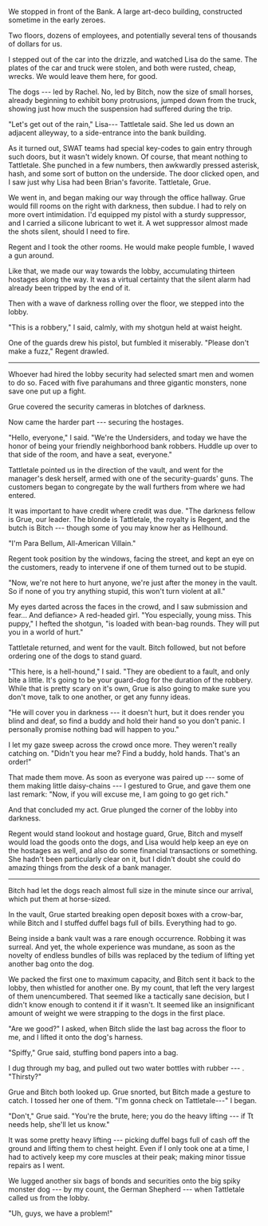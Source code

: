 We stopped in front of the Bank. A large art-deco building, constructed sometime in the early zeroes.

Two floors, dozens of employees, and potentially several tens of thousands of dollars for us.

I stepped out of the car into the drizzle, and watched Lisa do the same. The plates of the car and
truck were stolen, and both were rusted, cheap, wrecks. We would leave them here, for good.

The dogs --- led by Rachel. No, led by Bitch, now the size of small horses, already beginning to exhibit
bony protrusions, jumped down from the truck, showing just how much the suspension had
suffered during the trip.

"Let's get out of the rain," Lisa--- Tattletale said. She led us down an adjacent alleyway, to a side-entrance
into the bank building.

As it turned out, SWAT teams had special key-codes to gain entry through such doors, but it wasn't widely
known. Of course, that meant nothing to Tattletale. She punched in a few numbers, then awkwardly pressed
asterisk, hash, and some sort of button on the underside. The door clicked open, and I saw just why Lisa
had been Brian's favorite. Tattletale, Grue.

We went in, and began making our way through the office hallway. Grue would fill rooms on the right with darkness, then
subdue. I had to rely on more overt intimidation. I'd equipped my pistol with a sturdy suppressor,
and I carried a silicone lubricant to wet it. A wet suppressor almost made the shots silent, should
I need to fire.

Regent and I took the other rooms. He would make people fumble, I waved a gun around.

Like that, we made our way towards the lobby, accumulating thirteen hostages along the way.
It was a virtual certainty that the silent alarm had already been tripped by the end of it.

Then with a wave of darkness rolling over the floor, we stepped into the lobby.

"This is a robbery," I said, calmly, with my shotgun held at waist height.

One of the guards drew his pistol, but fumbled it miserably.
"Please don't make a fuzz," Regent drawled.

----

Whoever had hired the lobby security had selected smart men and women to do so. Faced with five parahumans
and three gigantic monsters, none save one put up a fight.

Grue covered the security cameras in blotches of darkness.

Now came the harder part --- securing the hostages.

"Hello, everyone," I said. "We're the Undersiders, and today we have the honor of being your
friendly neighborhood bank robbers. Huddle up over to that side of the room, and have a seat, everyone."

Tattletale pointed us in the direction of the vault, and went for the manager's desk herself,
armed with one of the security-guards' guns. The customers began to congregate by the wall furthers from
where we had entered.

It was important to have credit where credit was due. "The darkness fellow is Grue, our leader. The blonde
is Tattletale, the royalty is Regent, and the butch is Bitch --- though some of you may know her as Hellhound.

"I'm Para Bellum, All-American Villain."

Regent took position by the windows, facing the street, and kept an eye on the customers, ready to intervene
if one of them turned out to be stupid.

"Now, we're not here to hurt anyone, we're just after the money in the vault. So if none of you try anything
stupid, this won't turn violent at all."

My eyes darted across the faces in the crowd, and I saw submission and fear... And defiance> A red-headed girl.
"You especially, young miss. This puppy," I hefted the shotgun, "is loaded with bean-bag rounds. They will put
you in a world of hurt."

Tattletale returned, and went for the vault. Bitch followed, but not before ordering one of the dogs to stand guard.

"This here, is a hell-hound," I said. "They are obedient to a fault, and only bite a little. It's
going to be your guard-dog for the duration of the robbery. While that is pretty scary on it's own,
Grue is also going to make sure you don't move, talk to one another, or get any funny ideas.

"He will cover you in darkness --- it doesn't hurt, but it does render you blind and deaf, so find
a buddy and hold their hand so you don't panic. I personally promise nothing bad will happen to you."

I let my gaze sweep across the crowd once more. They weren't really catching on. "Didn't you hear
me? Find a buddy, hold hands. That's an order!"

That made them move. As soon as everyone was paired up --- some of them making little daisy-chains ---
I gestured to Grue, and gave them one last remark: "Now, if you will excuse me, I am going to go get rich."

And that concluded my act. Grue plunged the corner of the lobby into darkness.

Regent would stand lookout and hostage guard, Grue, Bitch and myself would load
the goods onto the dogs, and Lisa would help keep an eye on the hostages as well, and also do some financial
transactions or something. She hadn't been particularly clear on it, but I didn't doubt she could do amazing things
from the desk of a bank manager.

----

Bitch had let the dogs reach almost full size in the minute since our arrival, which put
them at horse-sized.

In the vault, Grue started breaking open deposit boxes with a crow-bar, while Bitch
and I stuffed duffel bags full of bills. Everything had to go.

Being inside a bank vault was a rare enough occurrence. Robbing it was surreal. And yet,
the whole experience was mundane, as soon as the novelty of endless bundles of bills was
replaced by the tedium of lifting yet another bag onto the dog.

We packed the first one to maximum capacity, and Bitch sent it back to the lobby, then whistled
for another one. By my count, that left the very largest of them unencumbered. That seemed
like a tactically sane decision, but I didn't know enough to contend it if it wasn't. It
seemed like an insignificant amount of weight we were strapping to the dogs in the first place.

"Are we good?" I asked, when Bitch slide the last bag across the floor to me, and I lifted it onto
the dog's harness.

"Spiffy," Grue said, stuffing bond papers into a bag.

I dug through my bag, and pulled out two water bottles with rubber --- . "Thirsty?"

Grue and Bitch both looked up. Grue snorted, but Bitch made a gesture to catch. I tossed her one of them.
"I'm gonna check on Tattletale---" I began.

"Don't," Grue said. "You're the brute, here; you do the heavy lifting --- if Tt needs help, she'll let us know."

It was some pretty heavy lifting --- picking duffel bags full of cash off the ground and lifting them
to chest height. Even if I only took one at a time, I had to actively keep my core muscles at their peak;
making minor tissue repairs as I went.

We lugged another six bags of bonds and securities onto the big spiky monster dog --- by my count, the
German Shepherd --- when Tattletale called us from the lobby.

"Uh, guys, we have a problem!"
